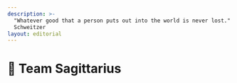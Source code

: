 ```yaml
---
description: >-
  "Whatever good that a person puts out into the world is never lost." - Albert
  Schweitzer
layout: editorial
---
```


# 🏹 Team Sagittarius

